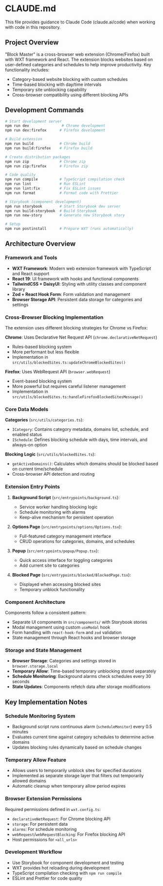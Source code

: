# CLAUDE.md

This file provides guidance to Claude Code (claude.ai/code) when working with code in this repository.

## Project Overview

"Block Master" is a cross-browser web extension (Chrome/Firefox) built with WXT framework and React. The extension blocks websites based on user-defined categories and schedules to help improve productivity. Key functionality includes:

- Category-based website blocking with custom schedules
- Time-based blocking with day/time intervals
- Temporary site unblocking capability
- Cross-browser compatibility using different blocking APIs

## Development Commands

```bash
# Start development server
npm run dev               # Chrome development
npm run dev:firefox      # Firefox development

# Build extension
npm run build            # Chrome build
npm run build:firefox    # Firefox build

# Create distribution packages
npm run zip              # Chrome zip
npm run zip:firefox      # Firefox zip

# Code quality
npm run compile          # TypeScript compilation check
npm run lint             # Run ESLint
npm run lint:fix         # Fix ESLint issues
npm run format           # Format code with Prettier

# Storybook (component development)
npm run storybook        # Start Storybook dev server
npm run build-storybook  # Build Storybook
npm run new-story        # Generate new Storybook story

# Setup
npm run postinstall      # Prepare WXT (runs automatically)
```

## Architecture Overview

### Framework and Tools
- **WXT Framework**: Modern web extension framework with TypeScript and React support
- **React 19**: UI framework with hooks and functional components
- **TailwindCSS + DaisyUI**: Styling with utility classes and component library
- **Zod + React Hook Form**: Form validation and management
- **Browser Storage API**: Persistent data storage for categories and settings

### Cross-Browser Blocking Implementation

The extension uses different blocking strategies for Chrome vs Firefox:

**Chrome**: Uses Declarative Net Request API (`chrome.declarativeNetRequest`)
- Rules-based blocking system
- More performant but less flexible
- Implementation in `src/utils/blockedSites.ts:updateChromeBlockedSites()`

**Firefox**: Uses WebRequest API (`browser.webRequest`)
- Event-based blocking system  
- More powerful but requires careful listener management
- Implementation in `src/utils/blockedSites.ts:handleFirefoxBlockedSitesMessage()`

### Core Data Models

**Categories** (`src/utils/categories.ts`):
- `ICategory`: Contains category metadata, domains list, schedule, and enabled status
- `ISchedule`: Defines blocking schedule with days, time intervals, and always-on option

**Blocking Logic** (`src/utils/blockedSites.ts`):
- `getActiveDomains()`: Calculates which domains should be blocked based on current time/schedule
- Cross-browser API detection and routing

### Extension Entry Points

1. **Background Script** (`src/entrypoints/background.ts`): 
   - Service worker handling blocking logic
   - Schedule monitoring with alarms
   - Keep-alive mechanism for persistent operation

2. **Options Page** (`src/entrypoints/options/Options.tsx`):
   - Full-featured category management interface
   - CRUD operations for categories, domains, and schedules

3. **Popup** (`src/entrypoints/popup/Popup.tsx`):
   - Quick access interface for toggling categories
   - Add current site to categories

4. **Blocked Page** (`src/entrypoints/blocked/BlockedPage.tsx`):
   - Displayed when accessing blocked sites
   - Temporary unblock functionality

### Component Architecture

Components follow a consistent pattern:
- Separate UI components in `src/components/` with Storybook stories
- Modal management using custom `useModal` hook
- Form handling with `react-hook-form` and `zod` validation
- State management through React hooks and browser storage

### Storage and State Management

- **Browser Storage**: Categories and settings stored in `browser.storage.local`
- **Temporary Allow**: Time-based temporary unblocking stored separately
- **Schedule Monitoring**: Background alarms check schedules every 30 seconds
- **State Updates**: Components refetch data after storage modifications

## Key Implementation Notes

### Schedule Monitoring System
- Background script runs continuous alarm (`scheduleMonitor`) every 0.5 minutes
- Evaluates current time against category schedules to determine active domains
- Updates blocking rules dynamically based on schedule changes

### Temporary Allow Feature
- Allows users to temporarily unblock sites for specified durations
- Implemented as separate storage layer that filters out temporarily allowed domains
- Automatic cleanup when temporary allow period expires

### Browser Extension Permissions
Required permissions defined in `wxt.config.ts`:
- `declarativeNetRequest`: For Chrome blocking API
- `storage`: For persistent data
- `alarms`: For schedule monitoring
- `webRequest`/`webRequestBlocking`: For Firefox blocking API
- Host permissions for `<all_urls>`

### Development Workflow
- Use Storybook for component development and testing
- WXT provides hot reloading during development
- TypeScript compilation checking with `npm run compile`
- ESLint and Prettier for code quality